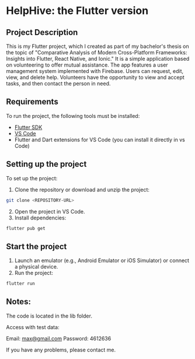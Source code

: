 # HelpHive: the Flutter version

## Project Description
This is my Flutter project, which I created as part of my bachelor's thesis on the topic of "Comparative Analysis of Modern Cross-Platform Frameworks: Insights into Flutter, React Native, and Ionic." It is a simple application based on volunteering to offer mutual assistance. The app features a user management system implemented with Firebase.
Users can request, edit, view, and delete help. Volunteers have the opportunity to view and accept tasks, and then contact the person in need.

## Requirements
To run the project, the following tools must be installed:

- [Flutter SDK](https://flutter.dev/docs/get-started/install)
- [VS Code](https://code.visualstudio.com/)
- Flutter and Dart extensions for VS Code (you can install it directly in vs Code)
  
## Setting up the project
To set up the project:

1. Clone the repository or download and unzip the project:

```bash
git clone <REPOSITORY-URL>
```

2. Open the project in VS Code.
3. Install dependencies:

```bash
flutter pub get
```

## Start the project
1. Launch an emulator (e.g., Android Emulator or iOS Simulator) or connect a physical device.
2. Run the project:

```bash
flutter run
```

## Notes:

The code is located in the lib folder.

Access with test data:

Email: max@gmail.com
Password: 4612636


If you have any problems, please contact me.
